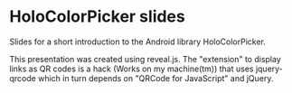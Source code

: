 HoloColorPicker slides
======================

Slides for a short introduction to the Android library HoloColorPicker.


This presentation was created using reveal.js. The "extension" to display links as QR codes
is a hack (Works on my machine(tm)) that uses jquery-qrcode which in turn depends on
"QRCode for JavaScript" and jQuery.
